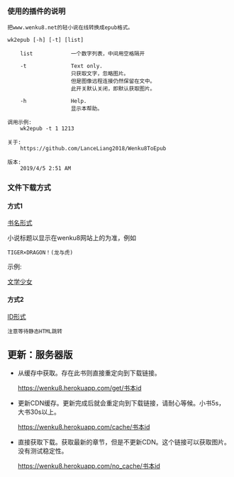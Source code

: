 ### 使用的插件的说明

```
把www.wenku8.net的轻小说在线转换成epub格式。

wk2epub [-h] [-t] [list]

    list            一个数字列表，中间用空格隔开
    
    -t              Text only.
                    只获取文字，忽略图片。
                    但是图像远程连接仍然保留在文中。
                    此开关默认关闭，即默认获取图片。
                    
    -h              Help.
                    显示本帮助。

调用示例:
    wk2epub -t 1 1213

关于:
    https://github.com/LanceLiang2018/Wenku8ToEpub

版本:
    2019/4/5 2:51 AM
```

### 文件下载方式

#### 方式1

[书名形式](https://light-novel-1254016670.cos.ap-guangzhou.myqcloud.com/小说标题.epub)

小说标题以显示在wenku8网站上的为准，例如

    TIGER×DRAGON！(龙与虎)

示例:

[文学少女](https://light-novel-1254016670.cos.ap-guangzhou.myqcloud.com/文学少女.epub)

#### 方式2

[ID形式](https://light-novel-1254016670.cos.ap-guangzhou.myqcloud.com/小说ID.html)

    注意等待静态HTML跳转

## 更新：服务器版

- 从缓存中获取。存在此书则直接重定向到下载链接。

    https://wenku8.herokuapp.com/get/书本id

- 更新CDN缓存。更新完成后就会重定向到下载链接，请耐心等候。小书5s，大书30s以上。

    https://wenku8.herokuapp.com/cache/书本id
 
- 直接获取下载。获取最新的章节，但是不更新CDN。这个链接可以获取图片。没有测试稳定性。

    https://wenku8.herokuapp.com/no_cache/书本id